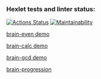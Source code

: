 ### Hexlet tests and linter status:
[![Actions Status](https://github.com/nst12/frontend-project-44/actions/workflows/hexlet-check.yml/badge.svg)](https://github.com/nst12/frontend-project-44/actions)
[![Maintainability](https://api.codeclimate.com/v1/badges/9a27f32afa00f93f5b43/maintainability)](https://codeclimate.com/github/nst12/frontend-project-44/maintainability)

[brain-even demo](https://asciinema.org/a/g9haU0JSVZGw4v9W359EzJt1C)

[brain-calc demo](https://asciinema.org/a/oFrp04c6vtmJ6YSdorugkNlWc)

[brain-gcd demo](https://asciinema.org/a/L8I5QeIg80imCPMTHnS4mwXvw)

[brain-progression](https://asciinema.org/a/nZjO48JfozKpDrj4NtigCq9Y9)
